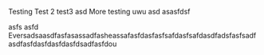 Testing
Test 2
test3
asd
More testing uwu
asd
asasfdsf

asfs
asfd
Eversadsaasdfasfasassadfasheassafasfdasfasfsafdasfsafdasdfadsfasfsadfasdfasfdasfdasfdasfdsadfasfdou
